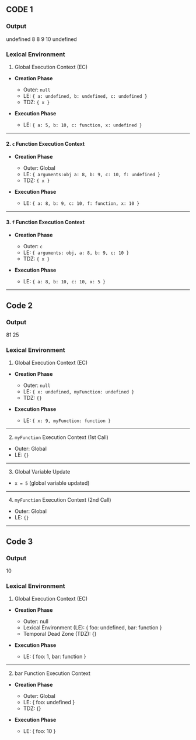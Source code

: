## CODE 1

### Output

undefined
8
8
9
10
undefined

### Lexical Environment 

1. Global Execution Context (EC)

- **Creation Phase**
  - Outer: `null`
  - LE: `{ a: undefined, b: undefined, c: undefined }`
  - TDZ: `{ x }`

- **Execution Phase**
  - LE: `{ a: 5, b: 10, c: function, x: undefined }`

---

#### 2. `c` Function Execution Context

- **Creation Phase**
  - Outer: Global
  - LE: `{ arguments:obj a: 8, b: 9, c: 10, f: undefined }`
  - TDZ: `{ x }`

- **Execution Phase**
  - LE: `{ a: 8, b: 9, c: 10, f: function, x: 10 }`

---

#### 3. `f` Function Execution Context

- **Creation Phase**
  - Outer: `c`
  - LE: `{ arguments: obj, a: 8, b: 9, c: 10 }`
  - TDZ: `{ x }`

- **Execution Phase**
  - LE: `{ a: 8, b: 10, c: 10, x: 5 }`

----

## Code 2

### Output
81
25

### Lexical Environment 

1. Global Execution Context (EC)

- **Creation Phase**
  - Outer: `null`
  - LE: `{ x: undefined, myFunction: undefined }`
  - TDZ: `{}`

- **Execution Phase**
  - LE: `{ x: 9, myFunction: function }`

---

2. `myFunction` Execution Context (1st Call)

- Outer: Global
- LE: `{}`

---

3. Global Variable Update

- `x = 5` (global variable updated)

---

4. `myFunction` Execution Context (2nd Call)

- Outer: Global
- LE: `{}`

---

## Code 3

### Output

10

### Lexical Environment

1. Global Execution Context (EC)

- **Creation Phase**
  - Outer: null
  - Lexical Environment (LE): { foo: undefined, bar: function }
  - Temporal Dead Zone (TDZ): {}

- **Execution Phase**
  - LE: { foo: 1, bar: function }

---

2. bar Function Execution Context
- **Creation Phase**
  - Outer: Global
  - LE: { foo: undefined }
  - TDZ: {}

- **Execution Phase**
  - LE: { foo: 10 }